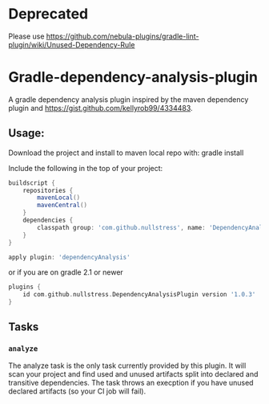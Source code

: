 # Deprecated

Please use https://github.com/nebula-plugins/gradle-lint-plugin/wiki/Unused-Dependency-Rule

# Gradle-dependency-analysis-plugin

A gradle dependency analysis plugin inspired by the maven dependency plugin and https://gist.github.com/kellyrob99/4334483.

## Usage:

Download the project and install to maven local repo with: gradle install

Include the following in the top of your project:

```groovy
buildscript {
    repositories {
        mavenLocal()
        mavenCentral()
    }
    dependencies {
        classpath group: 'com.github.nullstress', name: 'DependencyAnalysisPlugin', version: '1.0.3'
    }
}

apply plugin: 'dependencyAnalysis'
```

or if you are on gradle 2.1 or newer

```groovy
plugins {
    id com.github.nullstress.DependencyAnalysisPlugin version '1.0.3'
}
```

## Tasks
### `analyze`
The analyze task is the only task currently provided by this plugin.
It will scan your project and find used and unused artifacts split into declared and transitive dependencies.
The task throws an execption if you have unused declared artifacts (so your CI job will fail).
